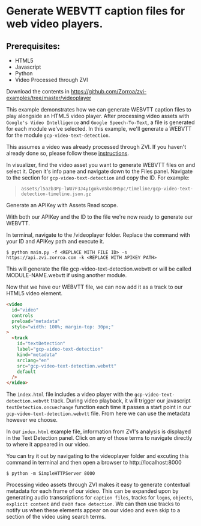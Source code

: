 # Generate WEBVTT caption files for web video players.

## Prerequisites:

- HTML5
- Javascript
- Python
- Video Processed through ZVI

Download the contents in https://github.com/Zorroa/zvi-examples/tree/master/videoplayer

This example demonstrates how we can generate WEBVTT caption files to play alongside an HTML5 video player. After processing video assets with `Google's Video Intelligence` and `Google Speech-To-Text`, a file is generated for each module we've selected. In this example, we'll generate a WEBVTT for the module `gcp-video-text-detection`.

This assumes a video was already processed through ZVI. If you haven't already done so, please follow these [instructions](https://github.com/link).

In visualizer, find the video asset you want to generate WEBVTT files on and select it. Open it's info pane and navigate down to the Files panel. Navigate to the section for `gcp-video-text-detection` and copy the ID.
For example:

> `assets/l5azb3Pp-lWU7F3J4yIgokvnSbGBH5pc/timeline/gcp-video-text-detection-timeline.json.gz`

Generate an APIKey with Assets Read scope.

With both our APIKey and the ID to the file we're now ready to generate our WEBVTT.

In terminal, navigate to the /videoplayer folder. Replace the command with your ID and APIKey path and execute it.

```shell
$ python main.py -f <REPLACE WITH FILE ID> -s https://api.zvi.zorroa.com -k <REPLACE WITH APIKEY PATH>
```

This will generate the file gcp-video-text-detection.webvtt or will be called MODULE-NAME.webvtt if using another module.

Now that we have our WEBVTT file, we can now add it as a track to our HTML5 video element.

```html
<video
  id="video"
  controls
  preload="metadata"
  style="width: 100%; margin-top: 30px;"
>
  <track
    id="textDetection"
    label="gcp-video-text-detection"
    kind="metadata"
    srclang="en"
    src="gcp-video-text-detection.webvtt"
    default
  />
</video>
```

The `index.html` file includes a video player with the `gcp-video-text-detection.webvtt` track. During video playback, it will trigger our javascript `textDetection.oncuechange` function each time it passes a start point in our `gcp-video-text-detection.webvtt` file. From here we can use the metadata however we choose.

In our `index.html` example file, information from ZVI's analysis is displayed in the Text Detection panel. Click on any of those terms to navigate directly to where it appeared in our video.

You can try it out by navigating to the videoplayer folder and excuting this command in terminal and then open a browser to http://localhost:8000

```shell
$ python -m SimpleHTTPServer 8000
```

Processing video assets through ZVI makes it easy to generate contextual metadata for each frame of our video. This can be expanded upon by generating audio transcriptions for `caption files`, tracks for `logos`, `objects`, `explicit content` and even `face detection`. We can then use tracks to notify us when these elements appear on our video and even skip to a section of the video using search terms.
